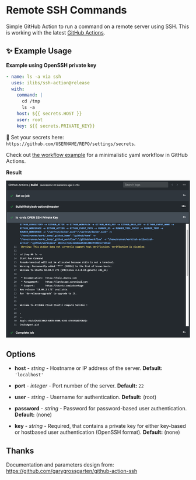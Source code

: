 # Remote SSH Commands

Simple GitHub Action to run a command on a remote server using SSH. This is working with the latest [GitHub Actions](https://github.com/features/actions).

## ✨ Example Usage

**Example using OpenSSH private key**

```yml
- name: ls -a via ssh
  uses: ilibs/ssh-action@release
  with:
    command: |
      cd /tmp
      ls -a
    host: ${{ secrets.HOST }}
    user: root
    key: ${{ secrets.PRIVATE_KEY}}
```

🔐 Set your secrets here: `https://github.com/USERNAME/REPO/settings/secrets`.

Check out [the workflow example](.github/workflows/workflow.yml) for a minimalistic yaml workflow in GitHub Actions.

**Result**

![result of example ssh workflow](result.png)

## Options

- **host** - _string_ - Hostname or IP address of the server. **Default:** `'localhost'`

- **port** - _integer_ - Port number of the server. **Default:** `22`

- **user** - _string_ - Username for authentication. **Default:** (root)

- **password** - _string_ - Password for password-based user authentication. **Default:** (none)

- **key** - _string_ - Required, that contains a private key for either key-based or hostbased user authentication (OpenSSH format). **Default:** (none)


## Thanks

Documentation and parameters design from:
https://github.com/garygrossgarten/github-action-ssh